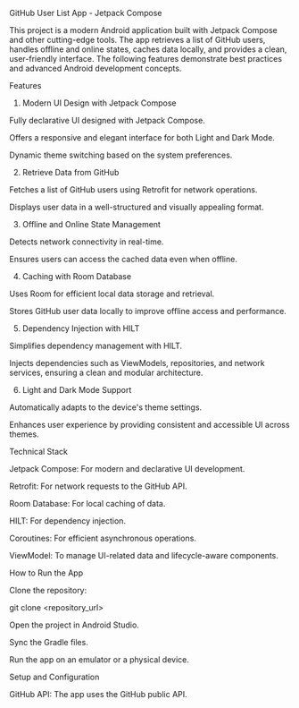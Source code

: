 GitHub User List App - Jetpack Compose 

This project is a modern Android application built with Jetpack Compose and other cutting-edge tools. The app retrieves a list of GitHub users, handles offline and online states, caches data locally, and provides a clean, user-friendly interface. The following features demonstrate best practices and advanced Android development concepts.

Features

1. Modern UI Design with Jetpack Compose

Fully declarative UI designed with Jetpack Compose.

Offers a responsive and elegant interface for both Light and Dark Mode.

Dynamic theme switching based on the system preferences.

2. Retrieve Data from GitHub

Fetches a list of GitHub users using Retrofit for network operations.

Displays user data in a well-structured and visually appealing format.

3. Offline and Online State Management

Detects network connectivity in real-time.

Ensures users can access the cached data even when offline.

4. Caching with Room Database

Uses Room for efficient local data storage and retrieval.

Stores GitHub user data locally to improve offline access and performance.

5. Dependency Injection with HILT

Simplifies dependency management with HILT.

Injects dependencies such as ViewModels, repositories, and network services, ensuring a clean and modular architecture.

6. Light and Dark Mode Support

Automatically adapts to the device's theme settings.

Enhances user experience by providing consistent and accessible UI across themes.

Technical Stack

Jetpack Compose: For modern and declarative UI development.

Retrofit: For network requests to the GitHub API.

Room Database: For local caching of data.

HILT: For dependency injection.

Coroutines: For efficient asynchronous operations.

ViewModel: To manage UI-related data and lifecycle-aware components.

How to Run the App

Clone the repository:

git clone <repository_url>

Open the project in Android Studio.

Sync the Gradle files.

Run the app on an emulator or a physical device.

Setup and Configuration

GitHub API: The app uses the GitHub public API.


